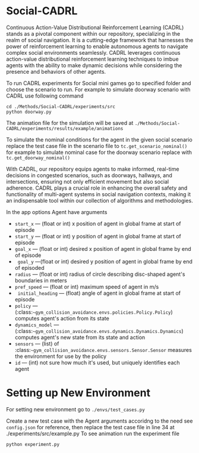 # Social-CADRL
Continuous Action-Value Distributional Reinforcement Learning (CADRL) stands as a pivotal component within our repository, specializing in the realm of social navigation. It is a cutting-edge framework that harnesses the power of reinforcement learning to enable autonomous agents to navigate complex social environments seamlessly. CADRL leverages continuous action-value distributional reinforcement learning techniques to imbue agents with the ability to make dynamic decisions while considering the presence and behaviors of other agents. 

To run CADRL experiments for Social mini games go to specified folder and choose the scenario to run. For example to simulate doorway scenario with CADRL use following command

``` 
cd ./Methods/Social-CADRL/experiments/src 
python doorway.py 
```

The animation file for the simulation will be saved at 
``` ./Methods/Social-CADRL/experiments/results/example/animations ```

To simulate the nominal conditions for the agent in the given social scenario replace the test case file in the scenario file to 
``` tc.get_scenario_nominal() ```
for example to simulate nominal case for  the doorway scenario replace with
``` tc.get_doorway_nominal() ```

With CADRL, our repository equips agents to make informed, real-time decisions in congested scenarios, such as doorways, hallways, and intersections, ensuring not only efficient movement but also social adherence. CADRL plays a crucial role in enhancing the overall safety and functionality of multi-agent systems in social navigation contexts, making it an indispensable tool within our collection of algorithms and methodologies.

In the app options Agent have arguments
- `start_x` — (float or int) x position of agent in global frame at start of episode
- `start_y` — (float or int) y position of agent in global frame at start of episode
- `goal_x` — (float or int) desired x position of agent in global frame by end of episode
- ` goal_y` —(float or int) desired y position of agent in global frame by end of episoded
- `radius` — (float or int) radius of circle describing disc-shaped agent's boundaries in meters
- `pref_speed` —  (float or int) maximum speed of agent in m/s
- ` initial_heading` — (float) angle of agent in global frame at start of episode
- `policy` —  (:class:`~gym_collision_avoidance.envs.policies.Policy.Policy`) computes agent's action from its state
- `dynamics_model` —  (:class:`~gym_collision_avoidance.envs.dynamics.Dynamics.Dynamics`) computes agent's new state from its state and action
- `sensors` —  (list) of :class:`~gym_collision_avoidance.envs.sensors.Sensor.Sensor` measures the environment for use by the policy
- `id` —  (int) not sure how much it's used, but uniquely identifies each agent


# Setting up New Environment

For setting new environment go to 
``` ./envs/test_cases.py ```

Create a new test case with the Agent arguments accoridng to the need see 
``` config.json ``` for reference, then replace the test case file in line 34 at ./experiments/src/example.py
To see animation run the experiment file

``` python experiment.py ```

  
